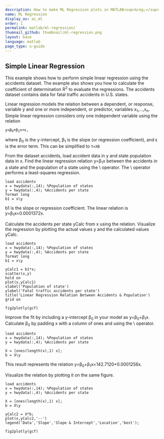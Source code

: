 ```yaml
---
description: How to make ML Regression plots in MATLAB<sup>&reg;</sup> with Plotly.
name: ML Regression
display_as: ai_ml
order: 1
permalink: matlab/ml-regression/
thumnail_github: thumbnail/ml-regression.png
layout: base
language: matlab
page_type: u-guide
---
```



## Simple Linear Regression

This example shows how to perform simple linear regression using the accidents dataset. The example also shows you how to calculate the coefficient of determination R<sup>2</sup> to evaluate the regressions. The accidents dataset contains data for fatal traffic accidents in U.S. states.

Linear regression models the relation between a dependent, or response, variable y and one or more independent, or predictor, variables x<sub>1</sub>,...,x<sub>n</sub>. Simple linear regression considers only one independent variable using the relation

<code>y=β<sub>0</sub>+β<sub>1</sub>x+ϵ,</code>

where β<sub>0</sub> is the y-intercept, β<sub>1</sub> is the slope (or regression coefficient), and ϵ is the error term. This can be simplified to `Y=XB`

From the dataset accidents, load accident data in y and state population data in x. Find the linear regression relation y=β<sub>1</sub>x between the accidents in a state and the population of a state using the \ operator. The \ operator performs a least-squares regression.

```{matlab}
load accidents
x = hwydata(:,14); %Population of states
y = hwydata(:,4); %Accidents per state
format long
b1 = x\y
```


b1 is the slope or regression coefficient. The linear relation is y=β<sub>1</sub>x=0.0001372x.

Calculate the accidents per state yCalc from x using the relation. Visualize the regression by plotting the actual values y and the calculated values yCalc.

```{matlab}
load accidents
x = hwydata(:,14); %Population of states
y = hwydata(:,4); %Accidents per state
format long
b1 = x\y

yCalc1 = b1*x;
scatter(x,y)
hold on
plot(x,yCalc1)
xlabel('Population of state')
ylabel('Fatal traffic accidents per state')
title('Linear Regression Relation Between Accidents & Population')
grid on

fig2plotly(gcf)
```


Improve the fit by including a y-intercept β<sub>0</sub> in your model as y=β<sub>0</sub>+β<sub>1</sub>x. Calculate β<sub>0</sub> by padding x with a column of ones and using the \ operator.


```{matlab}
load accidents
x = hwydata(:,14); %Population of states
y = hwydata(:,4); %Accidents per state

X = [ones(length(x),1) x];
b = X\y
```


This result represents the relation y=β<sub>0</sub>+β<sub>1</sub>x=142.7120+0.0001256x.

Visualize the relation by plotting it on the same figure.

```{matlab}
load accidents
x = hwydata(:,14); %Population of states
y = hwydata(:,4); %Accidents per state

X = [ones(length(x),1) x];
b = X\y

yCalc2 = X*b;
plot(x,yCalc2,'--')
legend('Data','Slope','Slope & Intercept','Location','best');

fig2plotly(gcf)
```
